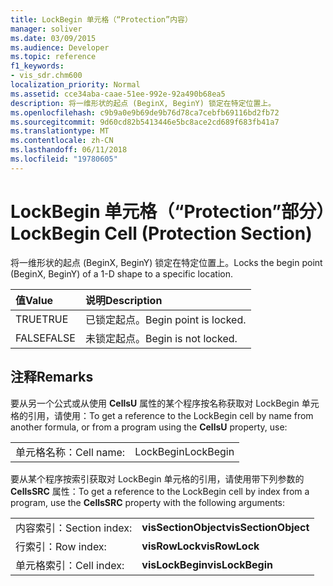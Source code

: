 ```yaml
---
title: LockBegin 单元格（“Protection”内容）
manager: soliver
ms.date: 03/09/2015
ms.audience: Developer
ms.topic: reference
f1_keywords:
- vis_sdr.chm600
localization_priority: Normal
ms.assetid: cce34aba-caae-51ee-992e-92a490b68ea5
description: 将一维形状的起点 (BeginX, BeginY) 锁定在特定位置上。
ms.openlocfilehash: c9b9a0e9b69de9b76d78ca7cebfb69116bd2fb72
ms.sourcegitcommit: 9d60cd82b5413446e5bc8ace2cd689f683fb41a7
ms.translationtype: MT
ms.contentlocale: zh-CN
ms.lasthandoff: 06/11/2018
ms.locfileid: "19780605"
---
```

# <a name="lockbegin-cell-protection-section"></a><span data-ttu-id="2146f-103">LockBegin 单元格（“Protection”部分）</span><span class="sxs-lookup"><span data-stu-id="2146f-103">LockBegin Cell (Protection Section)</span></span>

<span data-ttu-id="2146f-104">将一维形状的起点 (BeginX, BeginY) 锁定在特定位置上。</span><span class="sxs-lookup"><span data-stu-id="2146f-104">Locks the begin point (BeginX, BeginY) of a 1-D shape to a specific location.</span></span>
  
|<span data-ttu-id="2146f-105">**值**</span><span class="sxs-lookup"><span data-stu-id="2146f-105">**Value**</span></span>|<span data-ttu-id="2146f-106">**说明**</span><span class="sxs-lookup"><span data-stu-id="2146f-106">**Description**</span></span>|
|:-----|:-----|
| <span data-ttu-id="2146f-107">TRUE</span><span class="sxs-lookup"><span data-stu-id="2146f-107">TRUE</span></span>  <br/> | <span data-ttu-id="2146f-108">已锁定起点。</span><span class="sxs-lookup"><span data-stu-id="2146f-108">Begin point is locked.</span></span>  <br/> |
| <span data-ttu-id="2146f-109">FALSE</span><span class="sxs-lookup"><span data-stu-id="2146f-109">FALSE</span></span>  <br/> | <span data-ttu-id="2146f-110">未锁定起点。</span><span class="sxs-lookup"><span data-stu-id="2146f-110">Begin is not locked.</span></span>  <br/> |
   
## <a name="remarks"></a><span data-ttu-id="2146f-111">注释</span><span class="sxs-lookup"><span data-stu-id="2146f-111">Remarks</span></span>

<span data-ttu-id="2146f-112">要从另一个公式或从使用 **CellsU** 属性的某个程序按名称获取对 LockBegin 单元格的引用，请使用：</span><span class="sxs-lookup"><span data-stu-id="2146f-112">To get a reference to the LockBegin cell by name from another formula, or from a program using the **CellsU** property, use:</span></span> 
  
|||
|:-----|:-----|
| <span data-ttu-id="2146f-113">单元格名称：</span><span class="sxs-lookup"><span data-stu-id="2146f-113">Cell name:</span></span>  <br/> | <span data-ttu-id="2146f-114">LockBegin</span><span class="sxs-lookup"><span data-stu-id="2146f-114">LockBegin</span></span>  <br/> |
   
<span data-ttu-id="2146f-115">要从某个程序按索引获取对 LockBegin 单元格的引用，请使用带下列参数的 **CellsSRC** 属性：</span><span class="sxs-lookup"><span data-stu-id="2146f-115">To get a reference to the LockBegin cell by index from a program, use the **CellsSRC** property with the following arguments:</span></span> 
  
|||
|:-----|:-----|
| <span data-ttu-id="2146f-116">内容索引：</span><span class="sxs-lookup"><span data-stu-id="2146f-116">Section index:</span></span>  <br/> |<span data-ttu-id="2146f-117">**visSectionObject**</span><span class="sxs-lookup"><span data-stu-id="2146f-117">**visSectionObject**</span></span> <br/> |
| <span data-ttu-id="2146f-118">行索引：</span><span class="sxs-lookup"><span data-stu-id="2146f-118">Row index:</span></span>  <br/> |<span data-ttu-id="2146f-119">**visRowLock**</span><span class="sxs-lookup"><span data-stu-id="2146f-119">**visRowLock**</span></span> <br/> |
| <span data-ttu-id="2146f-120">单元格索引：</span><span class="sxs-lookup"><span data-stu-id="2146f-120">Cell index:</span></span>  <br/> |<span data-ttu-id="2146f-121">**visLockBegin**</span><span class="sxs-lookup"><span data-stu-id="2146f-121">**visLockBegin**</span></span> <br/> |
   

